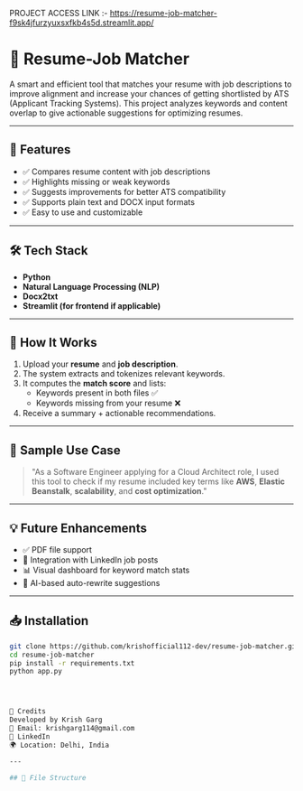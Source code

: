 PROJECT ACCESS  LINK :- https://resume-job-matcher-f9sk4jfurzyuxsxfkb4s5d.streamlit.app/

# 💼 Resume-Job Matcher
A smart and efficient tool that matches your resume with job descriptions to improve alignment and increase your chances of getting shortlisted by ATS (Applicant Tracking Systems). This project analyzes keywords and content overlap to give actionable suggestions for optimizing resumes.

---

## 🚀 Features

- ✅ Compares resume content with job descriptions
- ✅ Highlights missing or weak keywords
- ✅ Suggests improvements for better ATS compatibility
- ✅ Supports plain text and DOCX input formats
- ✅ Easy to use and customizable

---

## 🛠️ Tech Stack

- **Python**
- **Natural Language Processing (NLP)**
- **Docx2txt**
- **Streamlit (for frontend if applicable)**

---

## 🧠 How It Works

1. Upload your **resume** and **job description**.
2. The system extracts and tokenizes relevant keywords.
3. It computes the **match score** and lists:
   - Keywords present in both files ✅
   - Keywords missing from your resume ❌
4. Receive a summary + actionable recommendations.





---

## 🧪 Sample Use Case

> "As a Software Engineer applying for a Cloud Architect role, I used this tool to check if my resume included key terms like **AWS**, **Elastic Beanstalk**, **scalability**, and **cost optimization**."

---

## 💡 Future Enhancements

- ✅ PDF file support
- 🔄 Integration with LinkedIn job posts
- 📊 Visual dashboard for keyword match stats
- 🧠 AI-based auto-rewrite suggestions

---

## 📥 Installation

```bash
git clone https://github.com/krishofficial112-dev/resume-job-matcher.git
cd resume-job-matcher
pip install -r requirements.txt
python app.py




🙌 Credits
Developed by Krish Garg
📧 Email: krishgarg114@gmail.com
🔗 LinkedIn
🌍 Location: Delhi, India

---

## 📂 File Structure

